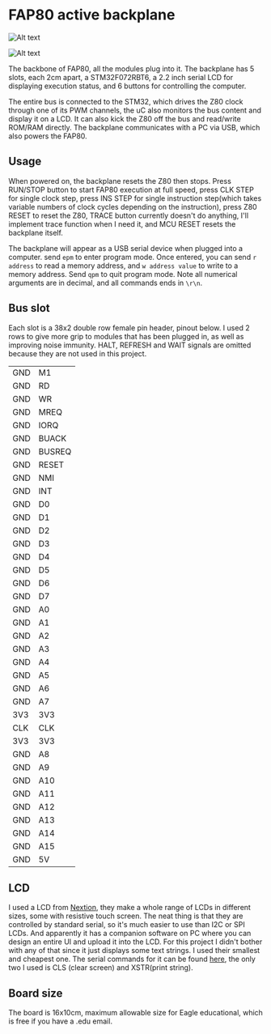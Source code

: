 # FAP80 active backplane

![Alt text](http://i.imgur.com/8QYtGAD.jpg)

![Alt text](http://i.imgur.com/BP13ZbK.jpg)


The backbone of FAP80, all the modules plug into it. The backplane has 5 slots, each 2cm apart, a STM32F072RBT6, a 2.2 inch serial LCD for displaying execution status, and 6 buttons for controlling the computer.

The entire bus is connected to the STM32, which drives the Z80 clock through one of its PWM channels, the uC also monitors the bus content and display it on a LCD. It can also kick the Z80 off the bus and read/write ROM/RAM directly. The backplane communicates with a PC via USB, which also powers the FAP80.

## Usage

When powered on, the backplane resets the Z80 then stops. Press RUN/STOP button to start FAP80 execution at full speed, press CLK STEP for single clock step, press INS STEP for single instruction step(which takes variable numbers of clock cycles depending on the instruction), press Z80 RESET to reset the Z80, TRACE button currently doesn't do anything, I'll implement trace function when I need it, and MCU RESET resets the backplane itself.

The backplane will appear as a USB serial device when plugged into a computer. send `epm` to enter program mode. Once entered, you can send `r address` to read a memory address, and `w address value` to write to a memory address. Send `qpm` to quit program mode. Note all numerical arguments are in decimal, and all commands ends in `\r\n`.

## Bus slot

Each slot is a 38x2 double row female pin header, pinout below.
I used 2 rows to give more grip to modules that has been plugged in, as well as improving noise immunity. HALT, REFRESH and WAIT signals are omitted because they are not used in this project.


|     |        | 
|-----|--------| 
| GND | M1     | 
| GND | RD     | 
| GND | WR     | 
| GND | MREQ   | 
| GND | IORQ   | 
| GND | BUACK  | 
| GND | BUSREQ | 
| GND | RESET  | 
| GND | NMI    | 
| GND | INT    | 
| GND | D0     | 
| GND | D1     | 
| GND | D2     | 
| GND | D3     | 
| GND | D4     | 
| GND | D5     | 
| GND | D6     | 
| GND | D7     | 
| GND | A0     | 
| GND | A1     | 
| GND | A2     | 
| GND | A3     | 
| GND | A4     | 
| GND | A5     | 
| GND | A6     | 
| GND | A7     | 
| 3V3 | 3V3    | 
| CLK | CLK    | 
| 3V3 | 3V3    | 
| GND | A8     | 
| GND | A9     | 
| GND | A10    | 
| GND | A11    | 
| GND | A12    | 
| GND | A13    | 
| GND | A14    | 
| GND | A15    | 
| GND | 5V     | 

## LCD

I used a LCD from [Nextion](https://www.itead.cc/wiki/Nextion_HMI_Solution), they make a whole range of LCDs in different sizes, some with resistive touch screen. The neat thing is that they are controlled by standard serial, so it's much easier to use than I2C or SPI LCDs. And apparently it has a companion software on PC where you can design an entire UI and upload it into the LCD. For this project I didn't bother with any of that since it just displays some text strings. I used their smallest and cheapest one. The serial commands for it can be found [here](https://www.itead.cc/wiki/Nextion_Instruction_Set), the only two I used is CLS (clear screen) and XSTR(print string).

## Board size
The board is 16x10cm, maximum allowable size for Eagle educational, which is free if you have a .edu email.
